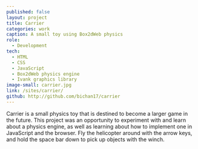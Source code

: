 ```yaml
---
published: false
layout: project
title: Carrier
categories: work
caption: A small toy using Box2dWeb physics
role:
  - Development
tech: 
  - HTML
  - CSS
  - JavaScript
  - Box2dWeb physics engine
  - Ivank graphics library
image-small: carrier.jpg
link: /sites/carrier/
github: http://github.com/bichan17/carrier
---
```


Carrier is a small physics toy that is destined to become a larger game in the future. This project was an opportunity to experiment with and learn about a physics engine, as well as learning about how to implement one in JavaScript and the browser. Fly the helicopter around with the arrow keys, and hold the space bar down to pick up objects with the winch.